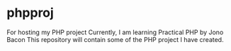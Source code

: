 # phpproj
For hosting my PHP project
Currently, I am learning Practical PHP by Jono Bacon
This repository will contain some of the PHP project I have created.
